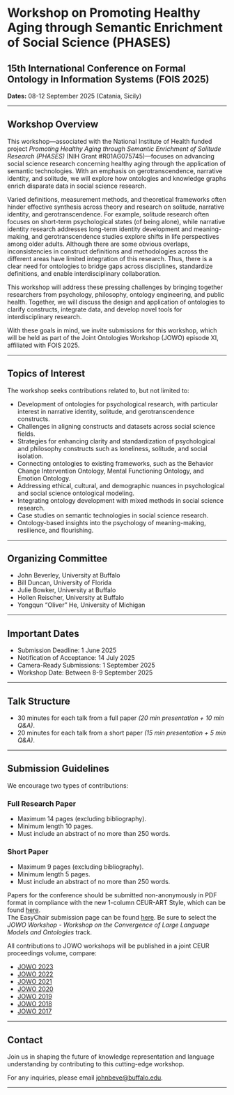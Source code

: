 # Workshop on Promoting Healthy Aging through Semantic Enrichment of Social Science (PHASES)

## 15th International Conference on Formal Ontology in Information Systems (FOIS 2025)

**Dates:** 08-12 September 2025 (Catania, Sicily)

---

## Workshop Overview

This workshop—associated with the National Institute of Health funded project *Promoting Healthy Aging through Semantic Enrichment of Solitude Research (PHASES)* (NIH Grant #R01AG075745)—focuses on advancing social science research concerning healthy aging through the application of semantic technologies. With an emphasis on gerotranscendence, narrative identity, and solitude, we will explore how ontologies and knowledge graphs enrich disparate data in social science research.

Varied definitions, measurement methods, and theoretical frameworks often hinder effective synthesis across theory and research on solitude, narrative identity, and gerotranscendence. For example, solitude research often focuses on short-term psychological states (of being alone), while narrative identity research addresses long-term identity development and meaning-making, and gerotranscendence studies explore shifts in life perspectives among older adults. Although there are some obvious overlaps, inconsistencies in construct definitions and methodologies across the different areas have limited integration of this research. Thus, there is a clear need for ontologies to bridge gaps across disciplines, standardize definitions, and enable interdisciplinary collaboration.

This workshop will address these pressing challenges by bringing together researchers from psychology, philosophy, ontology engineering, and public health. Together, we will discuss the design and application of ontologies to clarify constructs, integrate data, and develop novel tools for interdisciplinary research.

With these goals in mind, we invite submissions for this workshop, which will be held as part of the Joint Ontologies Workshop (JOWO) episode XI, affiliated with FOIS 2025.

---

## Topics of Interest

The workshop seeks contributions related to, but not limited to:

- Development of ontologies for psychological research, with particular interest in narrative identity, solitude, and gerotranscendence constructs.
- Challenges in aligning constructs and datasets across social science fields.
- Strategies for enhancing clarity and standardization of psychological and philosophy constructs such as loneliness, solitude, and social isolation.
- Connecting ontologies to existing frameworks, such as the Behavior Change Intervention Ontology, Mental Functioning Ontology, and Emotion Ontology.
- Addressing ethical, cultural, and demographic nuances in psychological and social science ontological modeling.
- Integrating ontology development with mixed methods in social science research.
- Case studies on semantic technologies in social science research.
- Ontology-based insights into the psychology of meaning-making, resilience, and flourishing.

---

## Organizing Committee

- John Beverley, University at Buffalo  
- Bill Duncan, University of Florida  
- Julie Bowker, University at Buffalo  
- Hollen Reischer, University at Buffalo  
- Yongqun “Oliver” He, University of Michigan  

---

## Important Dates

- Submission Deadline: 1 June 2025  
- Notification of Acceptance: 14 July 2025  
- Camera-Ready Submissions: 1 September 2025  
- Workshop Date: Between 8-9 September 2025  

---

## Talk Structure

- 30 minutes for each talk from a full paper *(20 min presentation + 10 min Q&A)*.
- 20 minutes for each talk from a short paper *(15 min presentation + 5 min Q&A)*.

---

## Submission Guidelines

We encourage two types of contributions:

### **Full Research Paper**
- Maximum 14 pages (excluding bibliography).
- Minimum length 10 pages.
- Must include an abstract of no more than 250 words.

### **Short Paper**
- Maximum 9 pages (excluding bibliography).
- Minimum length 5 pages.
- Must include an abstract of no more than 250 words.

Papers for the conference should be submitted non-anonymously in PDF format in compliance with the new 1-column CEUR-ART Style, which can be found [here](#).  
The EasyChair submission page can be found [here](#). Be sure to select the *JOWO Workshop - Workshop on the Convergence of Large Language Models and Ontologies* track.

All contributions to JOWO workshops will be published in a joint CEUR proceedings volume, compare:
- [JOWO 2023](#)
- [JOWO 2022](#)
- [JOWO 2021](#)
- [JOWO 2020](#)
- [JOWO 2019](#)
- [JOWO 2018](#)
- [JOWO 2017](#)

---

## Contact

Join us in shaping the future of knowledge representation and language understanding by contributing to this cutting-edge workshop.

For any inquiries, please email [johnbeve@buffalo.edu](mailto:johnbeve@buffalo.edu).

---

